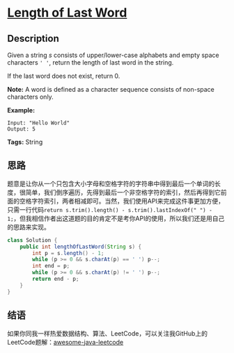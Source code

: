 # [Length of Last Word][title]

## Description

Given a string *s* consists of upper/lower-case alphabets and empty space characters `' '`, return the length of last word in the string.

If the last word does not exist, return 0.

**Note:** A word is defined as a character sequence consists of non-space characters only.

**Example:**

```
Input: "Hello World"
Output: 5
```

**Tags:** String


## 思路

题意是让你从一个只包含大小字母和空格字符的字符串中得到最后一个单词的长度，很简单，我们倒序遍历，先得到最后一个非空格字符的索引，然后再得到它前面的空格字符索引，两者相减即可。当然，我们使用API来完成这件事更加方便，只需一行代码`return s.trim().length() - s.trim().lastIndexOf(" ") - 1;`，但我相信作者出这道题的目的肯定不是考你API的使用，所以我们还是用自己的思路来实现。

```java
class Solution {
    public int lengthOfLastWord(String s) {
        int p = s.length() - 1;
        while (p >= 0 && s.charAt(p) == ' ') p--;
        int end = p;
        while (p >= 0 && s.charAt(p) != ' ') p--;
        return end - p;
    }
}
```


## 结语

如果你同我一样热爱数据结构、算法、LeetCode，可以关注我GitHub上的LeetCode题解：[awesome-java-leetcode][ajl]



[title]: https://leetcode.com/problems/length-of-last-word
[ajl]: https://github.com/Blankj/awesome-java-leetcode
